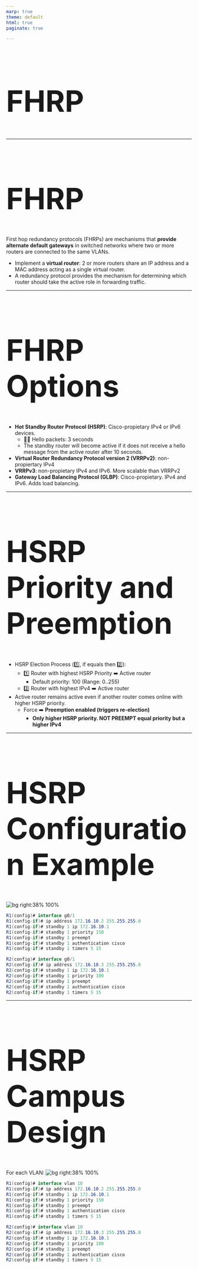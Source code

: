 ```yaml
---
marp: true
theme: default
html: true
paginate: true

---
```

<style>
img[alt~="center"] {
  display: block;
  margin: 0 auto;
}
</style>

<style scoped>
h1 {
  font-size: 80px;
}
</style>

<!-- _class: invert -->

<!-- _paginate: false -->

# FHRP

<!-- _footer: 📕 CCNA2v7 Module 9 FHRP Concepts\n🧑🏻‍🏫 Pedro Durán -->

---

# FHRP
First hop redundancy protocols (FHRPs) are mechanisms that **provide alternate default gateways** in switched networks where two or more routers are connected to the same VLANs.

- Implement a **virtual router**: 2 or more routers share an IP address and a MAC address acting as a single virtual router.
- A redundancy protocol provides the mechanism for determining which router should take the active role in forwarding traffic.

---

# FHRP Options
- **Hot Standby Router Protocol (HSRP)**: Cisco-propietary IPv4 or IPv6 devices.
  - 👋🏻 Hello packets: 3 seconds
  - The standby router will become active if it does not receive a hello message from the active router after 10 seconds.
- **Virtual Router Redundancy Protocol version 2 (VRRPv2)**: non-propiertary IPv4
- **VRRPv3**: non-propietary IPv4 and IPv6. More scalable than VRRPv2
- **Gateway Load Balancing Protocol (GLBP)**: Cisco-propietary. IPv4 and IPv6. Adds load balancing.

---

# HSRP Priority and Preemption
- HSRP Election Process (1️⃣, if equals then 2️⃣):
  - 1️⃣ Router with highest HSRP Priority ➡️ Active router
    - Default priority: 100 (Range: 0..255)
  - 2️⃣ Router with highest IPv4 ➡️ Active router
- Active router remains active even if another router comes online with higher HSRP priority.
  - Force ➡️ **Preemption enabled (triggers re-election)**
    - **Only higher HSRP priority. NOT PREEMPT equal priority but a higher IPv4**

---
# HSRP Configuration Example

![bg right:38% 100%](img/hsrp.jpg)

```csharp
R1(config)# interface g0/1
R1(config-if)# ip address 172.16.10.2 255.255.255.0 
R1(config-if)# standby 1 ip 172.16.10.1
R1(config-if)# standby 1 priority 150 
R1(config-if)# standby 1 preempt 
R1(config-if)# standby 1 authentication cisco
R1(config-if)# standby 1 timers 5 15

R2(config)# interface g0/1
R2(config-if)# ip address 172.16.10.3 255.255.255.0 
R2(config-if)# standby 1 ip 172.16.10.1 
R2(config-if)# standby 1 priority 100
R2(config-if)# standby 1 preempt 
R2(config-if)# standby 1 authentication cisco 
R2(config-if)# standby 1 timers 5 15 
```

---
# HSRP Campus Design 
For each VLAN:
![bg right:38% 100%](img/hsrpcampus.png)

```csharp
R1(config)# interface vlan 10
R1(config-if)# ip address 172.16.10.2 255.255.255.0 
R1(config-if)# standby 1 ip 172.16.10.1
R1(config-if)# standby 1 priority 150 
R1(config-if)# standby 1 preempt 
R1(config-if)# standby 1 authentication cisco
R1(config-if)# standby 1 timers 5 15

R2(config)# interface vlan 10
R2(config-if)# ip address 172.16.10.3 255.255.255.0 
R2(config-if)# standby 1 ip 172.16.10.1 
R2(config-if)# standby 1 priority 100 
R2(config-if)# standby 1 preempt 
R2(config-if)# standby 1 authentication cisco 
R2(config-if)# standby 1 timers 5 15 
```